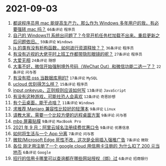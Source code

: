 # 2021-09-03

1. [都说程序员用 mac 能提高生产力，那么作为 Windows 多年用户的我，有必要强转 mac 吗？](https://www.v2ex.com/t/799602) `66条评论` `程序员`
1. [自己的 Windows11 系统出问题了？今早开机任务栏加载不出来。重启更新之后问题依旧。](https://www.v2ex.com/t/799583) `59条评论` `Windows`
1. [js 的类有没有析构函数，如何进行资源释放？？](https://www.v2ex.com/t/799592) `36条评论` `程序员`
1. [有没有近视的大佬平时上班工作都带隐形眼镜的呢？](https://www.v2ex.com/t/799584) `27条评论` `程序员`
1. [大爱无相](https://www.v2ex.com/t/799594) `24条评论` `随想`
1. [大事不好，微信开始强制境外号码（WeChat Out）和微信功能二选一了？](https://www.v2ex.com/t/799582) `22条评论` `问与答`
1. [有没有把 oss 当数据库用的?](https://www.v2ex.com/t/799596) `17条评论` `MySQL`
1. [ucloud 优刻得怎么样？](https://www.v2ex.com/t/799591) `15条评论` `程序员`
1. [input,onkeyup，正则规则应该如何写](https://www.v2ex.com/t/799587) `13条评论` `JavaScript`
1. [有没有这种游戏，可能社恐人会喜欢](https://www.v2ex.com/t/799625) `12条评论` `奇思妙想`
1. [有个云桌面，能干点啥？](https://www.v2ex.com/t/799605) `11条评论` `Windows`
1. [求推荐 Manjaro 兼容性比较好的轻薄本](https://www.v2ex.com/t/799622) `9条评论` `Linux`
1. [请教大家，需要一个比较方便的远程桌面方案](https://www.v2ex.com/t/799616) `9条评论` `问与答`
1. [mbp 屏幕贴膜](https://www.v2ex.com/t/799610) `9条评论` `MacBook Pro`
1. [2021 年 9 月：阿里云域名注册续费优惠口令](https://www.v2ex.com/t/799609) `9条评论` `优惠信息`
1. [如何将生活与一个 App 分离](https://www.v2ex.com/t/799635) `7条评论` `问与答`
1. [微软/Microsoft Edge 死性不改，这次是全局插入强推广告](https://www.v2ex.com/t/799634) `7条评论` `微软`
1. [各位 刚才用注册了一个 google cloud 用信用卡注册的 为什么扣了 200 元当地币](https://www.v2ex.com/t/799589) `6条评论` `Google`
1. [招行的信用卡哪里可以查询都在哪些网站授权（绑）过](https://www.v2ex.com/t/799585) `6条评论` `招商银行`
